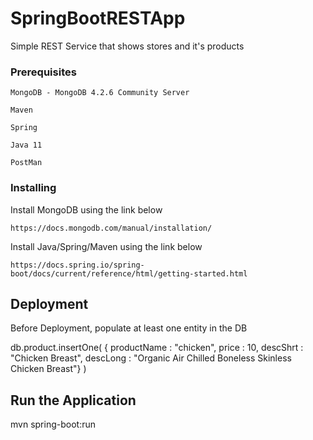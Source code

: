 # SpringBootRESTApp


Simple REST Service that shows stores and it's products

### Prerequisites

```
MongoDB - MongoDB 4.2.6 Community Server 
```

```
Maven
```

```
Spring
```

```
Java 11
```

```
PostMan
```

### Installing

Install MongoDB using the link below
```
https://docs.mongodb.com/manual/installation/
```

Install Java/Spring/Maven using the link below
```
https://docs.spring.io/spring-boot/docs/current/reference/html/getting-started.html
```

## Deployment
Before Deployment, populate at least one entity in the DB

db.product.insertOne(
   { productName : "chicken", price : 10, descShrt : "Chicken Breast", descLong : "Organic Air Chilled Boneless Skinless Chicken Breast"}
)

## Run the Application

mvn spring-boot:run


